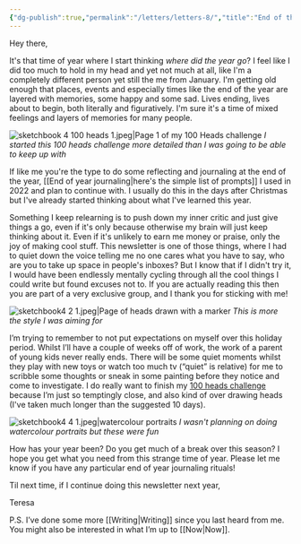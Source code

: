 ```yaml
---
{"dg-publish":true,"permalink":"/letters/letters-8/","title":"End of the year and 100 heads","tags":["letters"],"noteIcon":"","created":"2023-12-19"}
---
```


Hey there,

It's that time of year where I start thinking *where did the year go*? I feel like I did too much to hold in my head and yet not much at all, like I'm a completely different person yet still the me from January. I'm getting old enough that places, events and especially times like the end of the year are layered with memories, some happy and some sad. Lives ending, lives about to begin, both literally and figuratively. I'm sure it's a time of mixed feelings and layers of memories for many people.

![sketchbook 4 100 heads 1.jpeg|Page 1 of my 100 Heads challenge](/img/user/assets/sketchbook%204%20100%20heads%201.jpeg) *I started this 100 heads challenge more detailed than I was going to be able to keep up with*

If like me you're the type to do some reflecting and journaling at the end of the year, [[End of year journaling\|here's the simple list of prompts]] I used in 2022 and plan to continue with. I usually do this in the days after Christmas but I've already started thinking about what I've learned this year.

Something I keep relearning is to push down my inner critic and just give things a go, even if it's only because otherwise my brain will just keep thinking about it. Even if it's unlikely to earn me money or praise, only the joy of making cool stuff. This newsletter is one of those things, where I had to quiet down the voice telling me no one cares what you have to say, who are you to take up space in people's inboxes? But I know that if I didn't try it, I would have been endlessly mentally cycling through all the cool things I could write but found excuses not to. If you are actually reading this then you are part of a very exclusive group, and I thank you for sticking with me!

![sketchbook4 2 1.jpeg|Page of heads drawn with a marker](/img/user/assets/sketchbook4%202%201.jpeg)
*This is more the style I was aiming for*

I’m trying to remember to not put expectations on myself over this holiday period. Whilst I’ll have a couple of weeks off of work, the work of a parent of young kids never really ends. There will be some quiet moments whilst they play with new toys or watch too much tv (“quiet” is relative) for me to scribble some thoughts or sneak in some painting before they notice and come to investigate. I do really want to finish my [100 heads challenge](https://www.youtube.com/watch?v=0A_kQsxeeTE) because I’m just so temptingly close, and also kind of over drawing heads (I've taken much longer than the suggested 10 days).

![sketchbook4 4 1.jpeg|watercolour portraits](/img/user/assets/sketchbook4%204%201.jpeg)
*I wasn't planning on doing watercolour portraits but these were fun*

How has your year been? Do you get much of a break over this season? I hope you get what you need from this strange time of year. Please let me know if you have any particular end of year journaling rituals!

Til next time, if I continue doing this newsletter next year,

Teresa 

P.S. I’ve done some more [[Writing\|Writing]] since you last heard from me. You might also be interested in what I’m up to [[Now\|Now]].